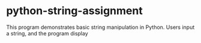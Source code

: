 # python-string-assignment
This program demonstrates basic string manipulation in Python. Users input a string, and the program display
